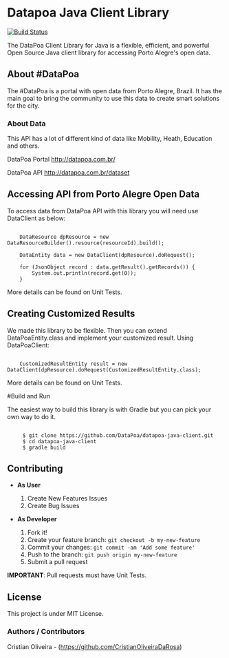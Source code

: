 
# Datapoa Java Client Library
[![Build Status](https://travis-ci.org/CristianOliveiraDaRosa/datapoa-java-client.svg?branch=master)](https://travis-ci.org/CristianOliveiraDaRosa/datapoa-java-client)

The DataPoa Client Library for Java is a flexible, efficient, and powerful Open Source Java client library for accessing Porto Alegre's open data.

## About #DataPoa

The #DataPoa is a portal with open data from Porto Alegre, Brazil. It has the main goal to bring the community to use this data to create smart solutions for the city.

### About Data

This API has a lot of different kind of data like Mobility, Heath, Education and others.

DataPoa Portal http://datapoa.com.br/

DataPoa API http://datapoa.com.br/dataset

## Accessing API from Porto Alegre Open Data

To access data from DataPoa API with this library you will need use DataClient as below:

```

    DataResource dpResource = new DataResourceBuilder().resource(resourceId).build();

    DataEntity data = new DataClient(dpResource).doRequest();

    for (JsonObject record : data.getResult().getRecords()) {
        System.out.println(record.get(0));
    }

```
More details can be found on Unit Tests.

## Creating Customized Results

We made this library to be flexible. Then you can extend DataPoaEntity.class and implement your customized result. Using DataPoaClient:

```

    CustomizedResultEntity result = new DataClient(dpResource).doRequest(CustomizedResultEntity.class);

```
More details can be found on Unit Tests.

#Build and Run

The easiest way to build this library is with Gradle but you can pick your own way to do it.

```

     $ git clone https://github.com/DataPoa/datapoa-java-client.git
     $ cd datapoa-java-client
     $ gradle build

```

## Contributing

- **As User**

   1. Create New Features Issues
   2. Create Bug Issues

- **As Developer**

   1. Fork it!
   2. Create your feature branch: `git checkout -b my-new-feature`
   3. Commit your changes: `git commit -am 'Add some feature'`
   4. Push to the branch: `git push origin my-new-feature`
   5. Submit a pull request

**IMPORTANT**: Pull requests must have Unit Tests.

## License
This project is under MIT License.

### Authors / Contributors
Cristian Oliveira - (https://github.com/CristianOliveiraDaRosa)
